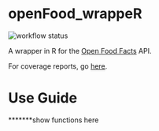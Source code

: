 # openFood_wrappeR

![workflow status](https://github.com/madison13g/DATA534Project/actions/workflows/unittesting.yml/badge.svg)

A wrapper in R for the [Open Food Facts](https://world.openfoodfacts.org/) API.

For coverage reports, go [here](./code_coverage.html).

# Use Guide

*******show functions here
